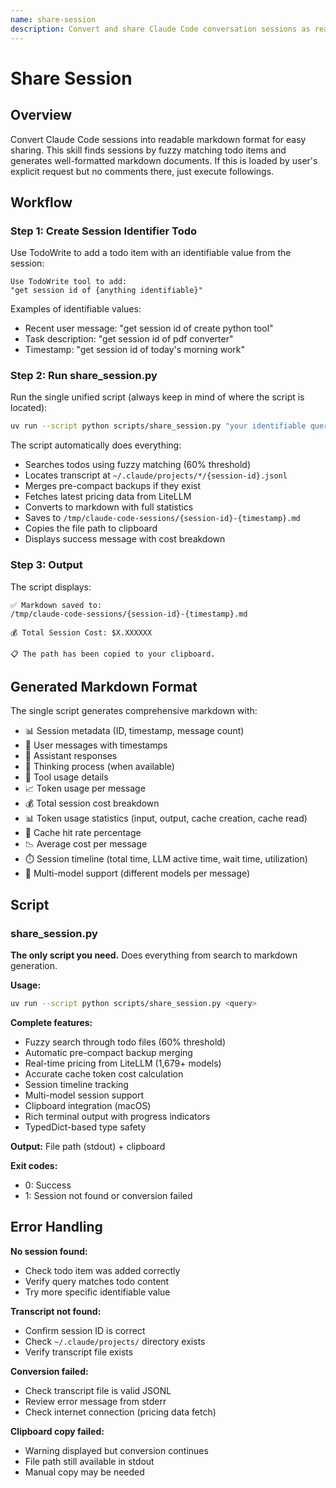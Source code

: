 ```yaml
---
name: share-session
description: Convert and share Claude Code conversation sessions as readable markdown files. Use when user wants to share a session transcript, export conversation history, or create a shareable markdown document from a Claude Code session. Triggered by requests like "share this session", "export conversation", "convert session to markdown".
---
```


# Share Session

## Overview

Convert Claude Code sessions into readable markdown format for easy sharing. This skill finds sessions by fuzzy matching todo items and generates well-formatted markdown documents.
If this is loaded by user's explicit request but no comments there, just execute followings.

## Workflow

### Step 1: Create Session Identifier Todo

Use TodoWrite to add a todo item with an identifiable value from the session:

```
Use TodoWrite tool to add:
"get session id of {anything identifiable}"
```

Examples of identifiable values:
- Recent user message: "get session id of create python tool"
- Task description: "get session id of pdf converter"
- Timestamp: "get session id of today's morning work"

### Step 2: Run share_session.py

Run the single unified script (always keep in mind of where the script is located):

```bash
uv run --script python scripts/share_session.py "your identifiable query"
```

The script automatically does everything:
- Searches todos using fuzzy matching (60% threshold)
- Locates transcript at `~/.claude/projects/*/{session-id}.jsonl`
- Merges pre-compact backups if they exist
- Fetches latest pricing data from LiteLLM
- Converts to markdown with full statistics
- Saves to `/tmp/claude-code-sessions/{session-id}-{timestamp}.md`
- Copies the file path to clipboard
- Displays success message with cost breakdown

### Step 3: Output

The script displays:
```
✅ Markdown saved to:
/tmp/claude-code-sessions/{session-id}-{timestamp}.md

💰 Total Session Cost: $X.XXXXXX

📋 The path has been copied to your clipboard.
```

## Generated Markdown Format

The single script generates comprehensive markdown with:

- 📊 Session metadata (ID, timestamp, message count)
- 💬 User messages with timestamps
- 🤖 Assistant responses
- 🧠 Thinking process (when available)
- 🔧 Tool usage details
- 📈 Token usage per message
- 💰 Total session cost breakdown
- 📊 Token usage statistics (input, output, cache creation, cache read)
- 🎯 Cache hit rate percentage
- 📉 Average cost per message
- ⏱️ Session timeline (total time, LLM active time, wait time, utilization)
- 🔄 Multi-model support (different models per message)

## Script

### share_session.py

**The only script you need.** Does everything from search to markdown generation.

**Usage:**
```bash
uv run --script python scripts/share_session.py <query>
```

**Complete features:**
- Fuzzy search through todo files (60% threshold)
- Automatic pre-compact backup merging
- Real-time pricing from LiteLLM (1,679+ models)
- Accurate cache token cost calculation
- Session timeline tracking
- Multi-model session support
- Clipboard integration (macOS)
- Rich terminal output with progress indicators
- TypedDict-based type safety

**Output:** File path (stdout) + clipboard

**Exit codes:**
- 0: Success
- 1: Session not found or conversion failed

## Error Handling

**No session found:**
- Check todo item was added correctly
- Verify query matches todo content
- Try more specific identifiable value

**Transcript not found:**
- Confirm session ID is correct
- Check `~/.claude/projects/` directory exists
- Verify transcript file exists

**Conversion failed:**
- Check transcript file is valid JSONL
- Review error message from stderr
- Check internet connection (pricing data fetch)

**Clipboard copy failed:**
- Warning displayed but conversion continues
- File path still available in stdout
- Manual copy may be needed
